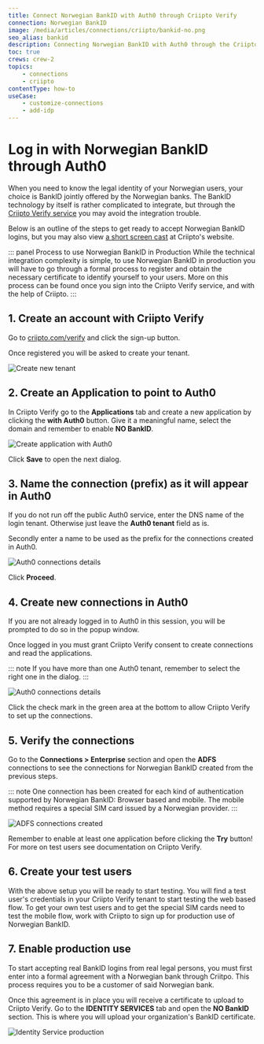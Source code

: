 ```yaml
---
title: Connect Norwegian BankID with Auth0 through Criipto Verify
connection: Norwegian BankID
image: /media/articles/connections/criipto/bankid-no.png
seo_alias: bankid
description: Connecting Norwegian BankID with Auth0 through the Criipto Verify service
toc: true
crews: crew-2
topics:
    - connections
    - criipto
contentType: how-to
useCase:
    - customize-connections
    - add-idp
---
```


# Log in with Norwegian BankID through Auth0

When you need to know the legal identity of your Norwegian users, your choice is BankID jointly offered by the Norwegian banks. The BankID technology by itself is rather complicated to integrate, but through the [Criipto Verify service](https://criipto.com/products/criipto-verify)
you may avoid the integration trouble.

Below is an outline of the steps to get ready to accept Norwegian BankID logins, but you may also view [a short screen cast](https://criipto.com/easyid/auth0/2016/12/07/easyid-and-auth0/) at Criipto's website.

::: panel Process to use Norwegian BankID in Production
While the technical integration complexity is simple, to use Norwegian BankID in production you will have to go through a formal process to
register and obtain the necessary certificate to identify yourself to your users.
More on this process can be found once you sign into the Criipto Verify service, and with the help of Criipto.
:::

## 1. Create an account with Criipto Verify

Go to [criipto.com/verify](https://criipto.com/products/criipto-verify) and click the sign-up button.

Once registered you will be asked to create your tenant.

![Create new tenant](/media/articles/connections/criipto/easyid-signup.png)

## 2. Create an Application to point to Auth0

In Criipto Verify go to the **Applications** tab and create a new application by clicking the **with Auth0** button.
Give it a meaningful name, select the domain and remember to enable **NO BankID**.

![Create application with Auth0](/media/articles/connections/criipto/auth0-app-no.png)

Click **Save** to open the next dialog.

## 3. Name the connection (prefix) as it will appear in Auth0

If you do not run off the public Auth0 service, enter the  DNS name of the login tenant. Otherwise just leave the **Auth0 tenant** field as is.

Secondly enter a name to be used as the prefix for the connections created in Auth0.

![Auth0 connections details](/media/articles/connections/criipto/auth0-details.png)

Click **Proceed**.

## 4. Create new connections in Auth0

If you are not already logged in to Auth0 in this session, you will be prompted to do so in the popup window.

Once logged in you must grant Criipto Verify consent to create connections and read the applications.

::: note
If you have more than one Auth0 tenant, remember to select the right one in the dialog.
:::

![Auth0 connections details](/media/articles/connections/criipto/auth0-consent.png)

Click the check mark in the green area at the bottom to allow Criipto Verify to set up the connections.

## 5. Verify the connections

Go to the **Connections > Enterprise** section and open the **ADFS** connections to see the connections for Norwegian BankID created from the previous steps.

::: note
One connection has been created for each kind of authentication supported by Norwegian BankID: Browser based and mobile. The mobile method requires a special SIM card issued by a Norwegian provider.
:::

![ADFS connections created](/media/articles/connections/criipto/adfs-connections-no.png)

Remember to enable at least one application before clicking the **Try** button! For more on test users see documentation on Criipto Verify.

## 6. Create your test users

With the above setup you will be ready to start testing. You will find a test user's credentials in your Criipto Verify tenant to start testing the web based flow. To get your own test users and to get the special SIM cards need to test the mobile flow, work with Criipto to sign up for production use of Norwegian BankID.

## 7. Enable production use

To start accepting real BankID logins from real legal persons, you must first enter into a formal agreement with a Norwegian bank through Criitpo. This process requires you to be a customer of said Norwegian bank.

Once this agreement is in place you will receive a certificate to upload to Criipto Verify. Go to the **IDENTITY SERVICES** tab and open the **NO BankID** section. This is where you will upload your organization's BankID certificate.

![Identity Service production](/media/articles/connections/criipto/no-bankid-prod.png)
